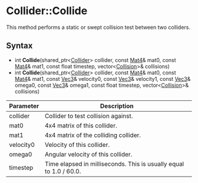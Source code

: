 # Collider::Collide #
This method performs a static or swept collision test between two colliders.

## Syntax ##
- int **Collide**(shared_ptr<[Collider](API_Collider.md)\> collider, const [Mat4](API_Mat4.md)& mat0, const [Mat4](API_Mat4.md)& mat1, const float timestep, vector<[Collision](API_Collision_FP.md)\>& collisions)
- int **Collide**(shared_ptr<[Collider](API_Collider.md)\> collider, const [Mat4](API_Mat4.md)& mat0, const [Mat4](API_Mat4.md)& mat1, const [Vec3](API_Vec3.md)& velocity0, const [Vec3](API_Vec3.md)& velocity1, const [Vec3](API_Vec3.md)& omega0, const [Vec3](API_Vec3.md)& omega1, const float timestep, vector<[Collision](API_Collision_FP.md)\>& collisions)

| Parameter | Description | 
| ----- | ----- |
| collider | Collider to test collision against. |
| mat0 | 4x4 matrix of this collider. |
| mat1 | 4x4 matrix of the colliding collider. |
| velocity0 | Velocity of this collider. |
| omega0 | Angular velocity of this collider. |
| timestep | Time elapsed in milliseconds. This is usually equal to 1.0 / 60.0. |
